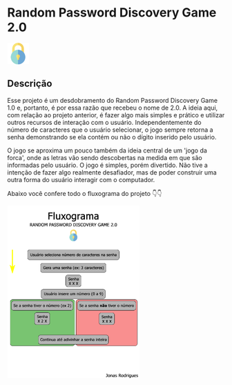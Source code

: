 # Random Password Discovery Game 2.0

<img src="https://github.com/JonasRodriguesB/Random-Password-Discovery-Game-2.0/blob/main/lock2-logo.png?raw=true" height="50">

## Descrição

Esse projeto é um desdobramento do Random Password Discovery Game 1.0 e, portanto, é por essa razão que recebeu o nome de 2.0. A ideia aqui, com relação ao projeto anterior, é fazer algo mais simples e prático e utilizar outros recursos de interação com o usuário. Independentemente do número de caracteres que o usuário selecionar, o jogo sempre retorna a senha demonstrando se ela contém ou não o dígito inserido pelo usuário.

O jogo se aproxima um pouco também da ideia central de um 'jogo da forca', onde as letras vão sendo descobertas na medida em que são informadas pelo usuário. O jogo é simples, porém divertido. Não tive a intenção de fazer algo realmente desafiador, mas de poder construir uma outra forma do usuário interagir com o computador.

Abaixo você confere todo o fluxograma do projeto :point_down::point_down:

<img src="https://github.com/JonasRodriguesB/Random-Password-Discovery-Game-2.0/blob/main/fluxograma.png?raw=true" height="400">
